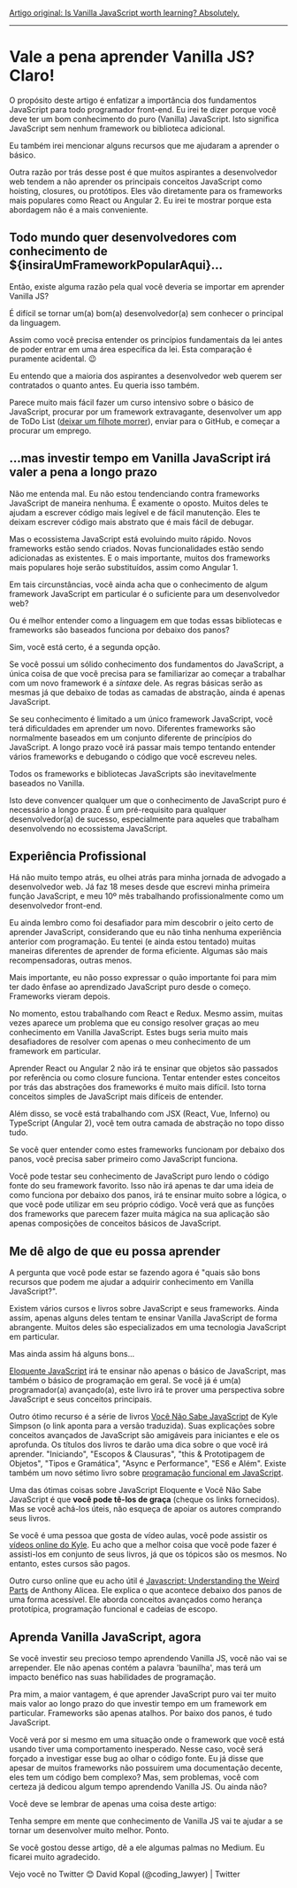 [Artigo original: Is Vanilla JavaScript worth learning? Absolutely.](https://medium.freecodecamp.org/is-vanilla-javascript-worth-learning-absolutely-c2c67140ac34)

---


# Vale a pena aprender Vanilla JS? Claro!

O propósito deste artigo é enfatizar a importância dos fundamentos JavaScript para todo programador front-end. Eu irei te dizer porque você deve ter um bom conhecimento do puro (Vanilla) JavaScript. Isto significa JavaScript sem nenhum framework ou biblioteca adicional.

Eu também irei mencionar alguns recursos que me ajudaram a aprender o básico.

Outra razão por trás desse post é que muitos aspirantes a desenvolvedor web tendem a não aprender os principais conceitos JavaScript como hoisting, closures, ou protótipos. Eles vão diretamente para os frameworks mais populares como React ou Angular 2. Eu irei te mostrar porque esta abordagem não é a mais conveniente.

## Todo mundo quer desenvolvedores com conhecimento de ${insiraUmFrameworkPopularAqui}...

Então, existe alguma razão pela qual você deveria se importar em aprender Vanilla JS?

É difícil se tornar um(a) bom(a) desenvolvedor(a) sem conhecer o principal da linguagem.

Assim como você precisa entender os princípios fundamentais da lei antes de poder entrar em uma área específica da lei. Esta comparação é puramente acidental. 😉

Eu entendo que a maioria dos aspirantes a desenvolvedor web querem ser contratados o quanto antes. Eu queria isso também.

Parece muito mais fácil fazer um curso intensivo sobre o básico de JavaScript, procurar por um framework extravagante, desenvolver um app de ToDo List ([deixar um filhote morrer](https://medium.freecodecamp.org/every-time-you-build-a-to-do-list-app-a-puppy-dies-505b54637a5d)), enviar para o GitHub, e começar a procurar um emprego.

## ...mas investir tempo em Vanilla JavaScript irá valer a pena a longo prazo

Não me entenda mal. Eu não estou tendenciando contra frameworks JavaScript de maneira nenhuma. É examente o oposto. Muitos deles te ajudam a escrever código mais legível e de fácil manutenção. Eles te deixam escrever código mais abstrato que é mais fácil de debugar.

Mas o ecossistema JavaScript está evoluindo muito rápido. Novos frameworks estão sendo criados. Novas funcionalidades estão sendo adicionadas as existentes. E o mais importante, muitos dos frameworks mais populares hoje serão substituídos, assim como Angular 1.

Em tais circunstâncias, você ainda acha que o conhecimento de algum framework JavaScript em particular é o suficiente para um desenvolvedor web?

Ou é melhor entender como a linguagem em que todas essas bibliotecas e frameworks são baseados funciona por debaixo dos panos?

Sim, você está certo, é a segunda opção.

Se você possui um sólido conhecimento dos fundamentos do JavaScript, a única coisa de que você precisa para se familiarizar ao começar a trabalhar com um novo framework é a *sintaxe* dele. As regras básicas serão as mesmas já que debaixo de todas as camadas de abstração, ainda é apenas JavaScript.

Se seu conhecimento é limitado a um único framework JavaScript, você terá dificuldades em aprender um novo. Diferentes frameworks são normalmente baseados em um conjunto diferente de princípios do JavaScript. A longo prazo você irá passar mais tempo tentando entender vários frameworks e debugando o código que você escreveu neles.

Todos os frameworks e bibliotecas JavaScripts são inevitavelmente baseados no Vanilla.

Isto deve convencer qualquer um que o conhecimento de JavaScript puro é necessário a longo prazo. É um pré-requisito para qualquer desenvolvedor(a) de sucesso, especialmente para aqueles que trabalham desenvolvendo no ecossistema JavaScript.

## Experiência Profissional

Há não muito tempo atrás, eu olhei atrás para minha jornada de advogado a desenvolvedor web. Já faz 18 meses desde que escrevi minha primeira função JavaScript, e meu 10º mês trabalhando profissionalmente como um desenvolvedor front-end.

Eu ainda lembro como foi desafiador para mim descobrir o jeito certo de aprender JavaScript, considerando que eu não tinha nenhuma experiência anterior com programação. Eu tentei (e ainda estou tentado) muitas maneiras diferentes de aprender de forma eficiente. Algumas são mais recompensadoras, outras menos.

Mais importante, eu não posso expressar o quão importante foi para mim ter dado ênfase ao aprendizado JavaScript puro desde o começo. Frameworks vieram depois.

No momento, estou trabalhando com React e Redux. Mesmo assim, muitas vezes aparece um problema que eu consigo resolver graças ao meu conhecimento em Vanilla JavaScript. Estes bugs seria muito mais desafiadores de resolver com apenas o meu conhecimento de um framework em particular.

Aprender React ou Angular 2 não irá te ensinar que objetos são passados por referência ou como closure funciona. Tentar entender estes conceitos por trás das abstrações dos frameworks é muito mais difícil. Isto torna conceitos simples de JavaScript mais difíceis de entender.

Além disso, se você está trabalhando com JSX (React, Vue, Inferno) ou TypeScript (Angular 2), você tem outra camada de abstração no topo disso tudo.

Se você quer entender como estes frameworks funcionam por debaixo dos panos, você precisa saber primeiro como JavaScript funciona.

Você pode testar seu conhecimento de JavaScript puro lendo o código fonte do seu framework favorito. Isso não irá apenas te dar uma ideia de como funciona por debaixo dos panos, irá te ensinar muito sobre a lógica, o que você pode utilizar em seu próprio código. Você verá que as funções dos frameworks que parecem fazer muita mágica na sua aplicação são apenas composições de conceitos básicos de JavaScript.

## Me dê algo de que eu possa aprender

A pergunta que você pode estar se fazendo agora é "quais são bons recursos que podem me ajudar a adquirir conhecimento em Vanilla JavaScript?".

Existem vários cursos e livros sobre JavaScript e seus frameworks. Ainda assim, apenas alguns deles tentam te ensinar Vanilla JavaScript de forma abrangente. Muitos deles são especializados em uma tecnologia JavaScript em particular.

Mas ainda assim há alguns bons...

[Eloquente JavaScript](http://eloquentjavascript.net/) irá te ensinar não apenas o básico de JavaScript, mas também o básico de programação em geral. Se você já é um(a) programador(a) avançado(a), este livro irá te prover uma perspectiva sobre JavaScript e seus conceitos principais.

Outro ótimo recurso é a série de livros [Você Não Sabe JavaScript](https://github.com/cezaraugusto/You-Dont-Know-JS) de Kyle Simpson (o link aponta para a versão traduzida). Suas explicações sobre conceitos avançados de JavaScript são amigáveis para iniciantes e ele os aprofunda. Os títulos dos livros te darão uma dica sobre o que você irá aprender. "Iniciando", "Escopos & Clausuras", "this & Prototipagem de Objetos", "Tipos e Gramática", "Async e Performance", "ES6 e Além". Existe também um novo sétimo livro sobre [programação funcional em JavaScript](https://github.com/getify/Functional-Light-JS).

Uma das ótimas coisas sobre JavaScript Eloquente e Você Não Sabe JavaScript é que **você pode tê-los de graça** (cheque os links fornecidos). Mas se você achá-los úteis, não esqueça de apoiar os autores comprando seus livros.

Se você é uma pessoa que gosta de vídeo aulas, você pode assistir os [vídeos online do Kyle](https://frontendmasters.com/kyle-simpson/). Eu acho que a melhor coisa que você pode fazer é assisti-los em conjunto de seus livros, já que os tópicos são os mesmos. No entanto, estes cursos são pagos.

Outro curso online que eu acho útil é [Javascript: Understanding the Weird Parts](https://www.udemy.com/understand-javascript/) de Anthony Alicea. Ele explica o que acontece debaixo dos panos de uma forma acessível. Ele aborda conceitos avançados como herança prototípica, programação funcional e cadeias de escopo.

## Aprenda Vanilla JavaScript, agora

Se você investir seu precioso tempo aprendendo Vanilla JS, você não vai se arrepender. Ele não apenas contém a palavra 'baunilha', mas terá um impacto benéfico nas suas habilidades de programação.

Pra mim, a maior vantagem, é que aprender JavaScript puro vai ter muito mais valor ao longo prazo do que investir tempo em um framework em particular. Frameworks são apenas atalhos.
Por baixo dos panos, é tudo JavaScript.

Você verá por si mesmo em uma situação onde o framework que você está usando tiver uma comportamento inesperado. Nesse caso, você será forçado a investigar esse bug ao olhar o código fonte. Eu já disse que apesar de muitos frameworks não possuirem uma documentação decente, eles tem um código bem complexo? Mas, sem problemas, você com certeza já dedicou algum tempo aprendendo Vanilla JS. Ou ainda não?

Você deve se lembrar de apenas uma coisa deste artigo:

Tenha sempre em mente que conhecimento de Vanilla JS vai te ajudar a se tornar um desenvolver muito melhor. Ponto.

Se você gostou desse artigo, dê a ele algumas palmas no Medium. Eu ficarei muito agradecido.

Vejo você no Twitter 😊
David Kopal (@coding_lawyer) | Twitter
